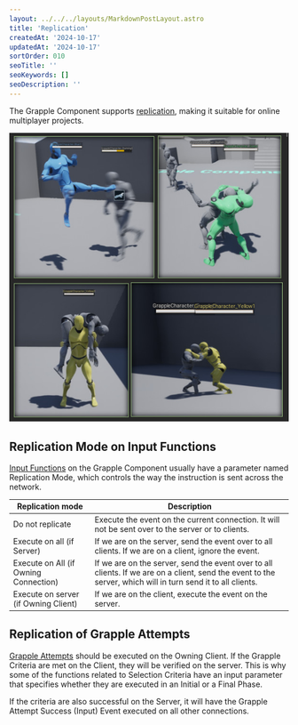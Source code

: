 ```yaml
---
layout: ../../../layouts/MarkdownPostLayout.astro
title: 'Replication'
createdAt: '2024-10-17'
updatedAt: '2024-10-17'
sortOrder: 010
seoTitle: ''
seoKeywords: []
seoDescription: ''
---
```


The Grapple Component supports [replication](https://dev.epicgames.com/documentation/en-us/unreal-engine/networking-overview-for-unreal-engine?application_version=5.4), making it suitable for online multiplayer projects.

![](../../../assets/grapple-component/replication-header.jpg)

## Replication Mode on Input Functions

[Input Functions](/grapple-component/3-controlling-the-grapple-sequence/060-input-functions) on the Grapple Component usually have a parameter named Replication Mode, which controls the way the instruction is sent across the network. 

| Replication mode | Description |
| ----------- | ----------- |
| Do not replicate	 | Execute the event on the current connection. It will not be sent over to the server or to clients. |
| Execute on all (if Server)	 | If we are on the server, send the event over to all clients. If we are on a client, ignore the event. |
| Execute on All (if Owning Connection)		 | If we are on the server, send the event over to all clients. If we are on a client, send the event to the server, which will in turn send it to all clients. |
| Execute on server (if Owning Client)		 | If we are on the client, execute the event on the server. |

## Replication of Grapple Attempts

[Grapple Attempts](/grapple-component/3-controlling-the-grapple-sequence/030-grapple-attempt) should be executed on the Owning Client. If the Grapple Criteria are met on the Client, they will be verified on the server. This is why some of the functions related to Selection Criteria have an input parameter that specifies whether they are executed in an Initial or a Final Phase.

If the criteria are also successful on the Server, it will have the <span class="function">Grapple Attempt Success (Input)</span> Event executed on  all other connections.